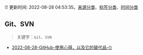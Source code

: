 :alarm_clock: 更新时间: 2022-08-28 04:53:35。[来源分类](../README.md)、[标签分类](../TAGS.md)、[时间分类](../TIMELINE.md)

## Git、SVN


> 关键字：`Git`、`SVN`



- [2022-08-28-GitHub-使用心得，以及它的替代品-🙄](https://www.v2ex.com/t/875934) 